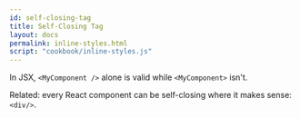 ```yaml
---
id: self-closing-tag
title: Self-Closing Tag
layout: docs
permalink: inline-styles.html
script: "cookbook/inline-styles.js"
---
```


In JSX, `<MyComponent />` alone is valid while `<MyComponent>` isn't.

Related: every React component can be self-closing where it makes sense: `<div/>`.
